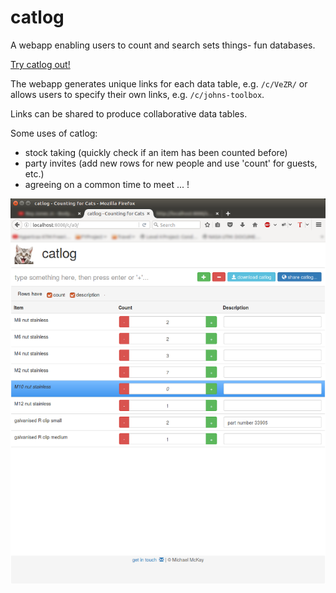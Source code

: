 # catlog
A webapp enabling users to count and search sets things- fun databases.

[Try catlog out!](https://tranquil-peak-49937.herokuapp.com/)

The webapp generates unique links for each data table, e.g. `/c/VeZR/` or allows users to specify their own links, e.g. `/c/johns-toolbox`.

Links can be shared to produce collaborative data tables.

Some uses of catlog:

* stock taking (quickly check if an item has been counted before)
* party invites (add new rows for new people and use 'count' for guests, etc.)
* agreeing on a common time to meet
...
!

![screenshotcatlog](screenshots/screenshot2.png)
